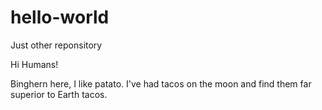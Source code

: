 # hello-world
Just other reponsitory

Hi Humans!

Binghern here, I like patato.
I've had tacos on the moon and find them far superior to Earth tacos.
